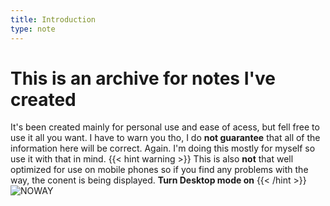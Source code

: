 ```yaml
---
title: Introduction
type: note
---
```


# This is an archive for notes I've created
It's been created mainly for personal use and ease of acess, but fell free to use it all you want. I have to warn you tho, I do **not guarantee** that all of the information here will be correct. Again. I'm doing this mostly for myself so use it with that in mind.
{{< hint warning >}}
This is also **not** that well optimized for use on mobile phones so if you find any problems with the way, the conent is being displayed. **Turn Desktop mode on**
{{< /hint >}}
![NOWAY](https://media.discordapp.net/attachments/508354456392302603/1157409150234534009/6woq7y.png?ex=651880c5&is=65172f45&hm=c7763509f2aa3444fbae65df0e44149af57812e756b72166e54944f6a691f13f&=)


